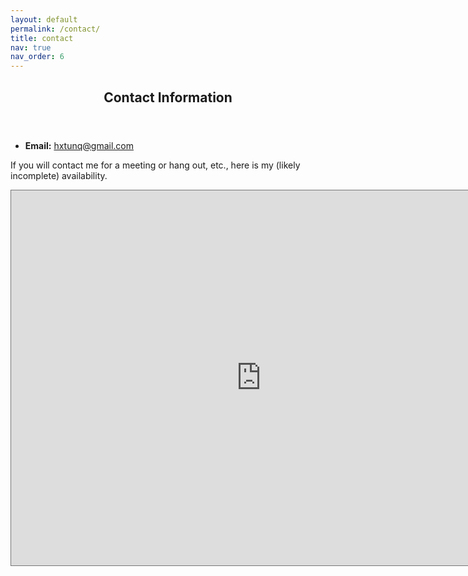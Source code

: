 ```yaml
---
layout: default
permalink: /contact/
title: contact
nav: true
nav_order: 6
---
```


<html>
    <div class="post">
        <header class="post-header">
        <h2 class="post-title">Contact Information</h2>
        </header>
        <ul>
            <li><strong>Email:</strong> <a href="mailto:mtucker@gatech.edu">hxtunq@gmail.com</a></li>    
        </ul>
        <p>If you will contact me for a meeting or hang out, etc., here is my (likely incomplete) availability.</p>
    </div>
    <iframe src="https://calendar.google.com/calendar/embed?height=900&wkst=2&ctz=Asia%2FHo_Chi_Minh&showPrint=0&title=Tung's%20Availability&src=bHZya3FwOGs0dGQzaGZvcnFxamdoZGFpb3NAZ3JvdXAuY2FsZW5kYXIuZ29vZ2xlLmNvbQ&src=Z2RobmZudjBscHMxcm00dWxuODR1aW84dDhAZ3JvdXAuY2FsZW5kYXIuZ29vZ2xlLmNvbQ&src=YW50am5ndjRhbjgwZTRkMzV1ZjNqOG80dmdAZ3JvdXAuY2FsZW5kYXIuZ29vZ2xlLmNvbQ&src=YjVydnNqaXFhNGpra3ZnODkxYmNocjN0MjhAZ3JvdXAuY2FsZW5kYXIuZ29vZ2xlLmNvbQ&color=%23928daf&color=%2395b9cc&color=%23c69080&color=%23ccb9a3" style="border:solid 1px #777" width="800" height="600" frameborder="0" scrolling="no"></iframe>
</html>
